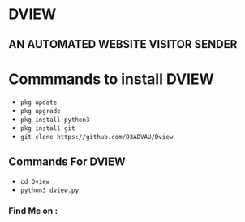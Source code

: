 # DVIEW

## AN AUTOMATED WEBSITE VISITOR SENDER

# Commmands to install DVIEW

<ul><li><code>pkg update</code></li><li><code>pkg upgrade</code></li><li><code>pkg install python3</code></li><li><code>pkg install git</code></li><li><code>git clone https://github.com/D3ADVAU/Dview</code></li>
</ul>

## Commands For DVIEW

<ul><li><code>cd Dview</code></li><li><code>python3 dview.py</code></li></ul>

<h3><a href="https://github.com/D3ADVAU/Dview#find-me-on"></a>Find Me on :</h3>

<!-- wp:image {"linkDestination":"custom"} -->
<figure class="wp-block-image"><a href="https://github.com/D3ADVAU"><img src="https://camo.githubusercontent.com/740544dc577adf295c72af4ef4ef0914572ab834aeb7798c661280b45efd1b0b/68747470733a2f2f696d672e736869656c64732e696f2f62616467652f4769746875622d446561642d2d4d616e2d677265656e3f7374796c653d666f722d7468652d6261646765266c6f676f3d676974687562" alt=""/></a></figure>
<!-- /wp:image -->

<!-- wp:image {"linkDestination":"custom"} -->
<figure class="wp-block-image"><a href="https://www.facebook.com/D3ADVAU"><img src="https://camo.githubusercontent.com/eb0f9023a7fdcb81d2cad7b47a49b3b756b5eaf9f169f171a31f87433b628e86/68747470733a2f2f696d672e736869656c64732e696f2f62616467652f46616365626f6f6b2d446561642d2d4d616e2d7265643f7374796c653d666f722d7468652d6261646765266c6f676f3d46616365626f6f6b" alt=""/></a></figure>
<!-- /wp:image -->

<!-- wp:image {"linkDestination":"custom"} -->
<figure class="wp-block-image"><a href="https://m.me/D3ADVAU"><img src="https://camo.githubusercontent.com/b3f996a015fec9ec20f55759a6e7dc9ad46009d05cbf627bf8867a357cc3079a/68747470733a2f2f696d672e736869656c64732e696f2f62616467652f4d657373656e6765722d446561642d2d4d616e2d626c75653f7374796c653d666f722d7468652d6261646765266c6f676f3d4d657373656e676572" alt=""/></a></figure>
<!-- /wp:image -->
